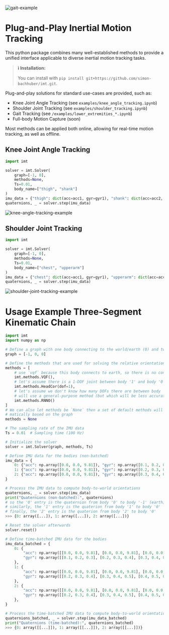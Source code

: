 ![gait-example](media/gait_demo.gif)

# Plug-and-Play Inertial Motion Tracking

This python package combines many well-established methods to provide a unified interface applicable to diverse inertial motion tracking tasks.

> **ℹ️ Installation:**
> 
> You can install with `pip install git+https://github.com/simon-bachhuber/imt.git`.

Plug-and-play solutions for standard use-cases are provided, such as:
- Knee Joint Angle Tracking (see `examples/knee_angle_tracking.ipynb`)
- Shoulder Joint Tracking (see `examples/shoulder_tracking.ipynb`)
- Gait Tracking (see `/examples/lower_extremities_*.ipynb`)
- Full-body Motion Capture (soon)

Most methods can be applied both online, allowing for real-time motion tracking, as well as offline.

## Knee Joint Angle Tracking
```python
import imt

solver = imt.Solver(
    graph=[-1, 0], 
    methods=None, 
    Ts=0.01, 
    body_name=["thigh", "shank"]
)
imu_data = {"thigh": dict(acc=acc1, gyr=gyr1), "shank": dict(acc=acc2, gyr=gyr2)}
quaternions, _ = solver.step(imu_data)
```
![knee-angle-tracking-example](media/knee_tracking.gif)

## Shoulder Joint Tracking
```python
import imt

solver = imt.Solver(
    graph=[-1, 0], 
    methods=None, 
    Ts=0.01, 
    body_name=["chest", "upperarm"]
)
imu_data = {"chest": dict(acc=acc1, gyr=gyr1), "upperarm": dict(acc=acc2, gyr=gyr2)}
quaternions, _ = solver.step(imu_data)
```
![shoulder-joint-tracking-example](media/shoulder_tracking.gif)

# Usage Example Three-Segment Kinematic Chain

```python
import imt
import numpy as np

# Define a graph with one body connecting to the world/earth (0) and two child bodies (1 and 2)
graph = [-1, 0, 0]

# Define the methods that are used for solving the relative orientation subproblems in the graph
methods = [
    # use `vqf` because this body connects to earth, so there is no constraint to exploit
    imt.methods.VQF(),
    # let's assume there is a 1-DOF joint between body '1' and body '0'
    imt.methods.HeadCor(dof=1),
    # let's assume we don't know how many DOFs there are between body '2' and body '0', so we
    # will use a general-purpose method (but which will be less accurate)
    imt.methods.RNNO()
]
# We can also let methods be `None` then a set of default methods will be determined auto-
# matically based on the graph
methods = None

# The sampling rate of the IMU data
Ts = 0.01  # Sampling time (100 Hz)

# Initialize the solver
solver = imt.Solver(graph, methods, Ts)

# Define IMU data for the bodies (non-batched)
imu_data = {
    0: {"acc": np.array([0.0, 0.0, 9.81]), "gyr": np.array([0.1, 0.2, 0.3])},
    1: {"acc": np.array([0.0, 0.0, 9.81]), "gyr": np.array([0.2, 0.3, 0.4])},
    2: {"acc": np.array([0.0, 0.0, 9.81]), "gyr": np.array([0.3, 0.4, 0.5])},
}

# Process the IMU data to compute body-to-world orientations
quaternions, _ = solver.step(imu_data)
print("Quaternions (non-batched):", quaternions)
# so the '0' entry is the quaternion from body '0' to body '-1' (earth)
# similarly, the '1' entry is the quaterion from body '1' to body '0'
# finally, the '2' entry is the quaterion from body '2' to body '0'
>>> {0: array([...]), 1: array([...]), 2: array([...])}

# Reset the solver afterwards
solver.reset()

# Define time-batched IMU data for the bodies
imu_data_batched = {
    0: {
        "acc": np.array([[0.0, 0.0, 9.81], [0.0, 0.0, 9.81], [0.0, 0.0, 9.81]]),
        "gyr": np.array([[0.1, 0.2, 0.3], [0.2, 0.3, 0.4], [0.3, 0.4, 0.5]])
    },
    1: {
        "acc": np.array([[0.0, 0.0, 9.81], [0.0, 0.0, 9.81], [0.0, 0.0, 9.81]]),
        "gyr": np.array([[0.2, 0.3, 0.4], [0.3, 0.4, 0.5], [0.4, 0.5, 0.6]])
    },
    2: {
        "acc": np.array([[0.0, 0.0, 9.81], [0.0, 0.0, 9.81], [0.0, 0.0, 9.81]]),
        "gyr": np.array([[0.2, 0.3, 0.4], [0.3, 0.4, 0.5], [0.4, 0.5, 0.6]])
    },
}

# Process the time-batched IMU data to compute body-to-world orientations
quaternions_batched, _ = solver.step(imu_data_batched)
print("Quaternions (time-batched):", quaternions_batched)
>>> {0: array([[...]]), 1: array([[...]]), 2: array([[...]])}
```